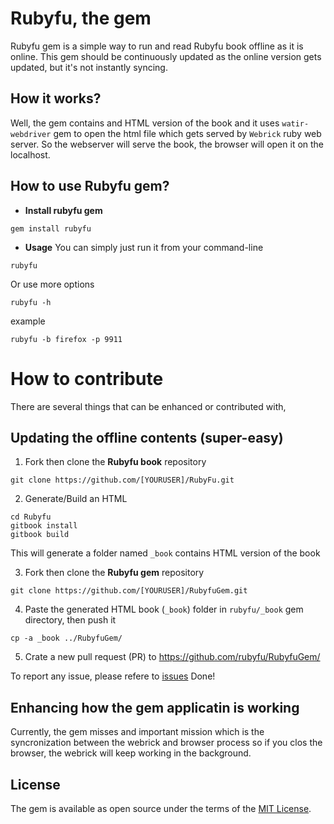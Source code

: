 # Rubyfu, the gem
Rubyfu gem is a simple way to run and read Rubyfu book offline as it is online. This gem should be continuously updated as the online version gets updated, but it's not instantly syncing.

## How it works?
Well, the gem contains and HTML version of the book and it uses `watir-webdriver` gem to open the html file which gets served by `Webrick` ruby web server. So the webserver will serve the book, the browser will open it on the localhost.

## How to use Rubyfu gem?

- **Install rubyfu gem**

```
gem install rubyfu
```

- **Usage**
You can simply just run it from your command-line
```
rubyfu
```

Or use more options 
```
rubyfu -h
```
example

```
rubyfu -b firefox -p 9911
```

# How to contribute
There are several things that can be enhanced or contributed with,
## Updating the offline contents (super-easy)

1. Fork then clone the **Rubyfu book** repository

```
git clone https://github.com/[YOURUSER]/RubyFu.git
```

2. Generate/Build an HTML

```
cd Rubyfu
gitbook install
gitbook build 
```
This will generate a folder named `_book` contains HTML version of the book

3. Fork then clone the **Rubyfu gem** repository

```
git clone https://github.com/[YOURUSER]/RubyfuGem.git
```

4. Paste the generated HTML book (`_book`) folder in `rubyfu/_book` gem directory, then push it

```
cp -a _book ../RubyfuGem/
```

5. Crate a new pull request (PR) to https://github.com/rubyfu/RubyfuGem/

To report any issue, please refere to [issues](https://github.com/rubyfu/RubyfuGem/issues)
Done!

## Enhancing how the gem applicatin is working 
Currently, the gem misses and important mission which is the syncronization between the webrick and browser process so if you clos the browser, the webrick will keep working in the background.


## License

The gem is available as open source under the terms of the [MIT License](http://opensource.org/licenses/MIT).


